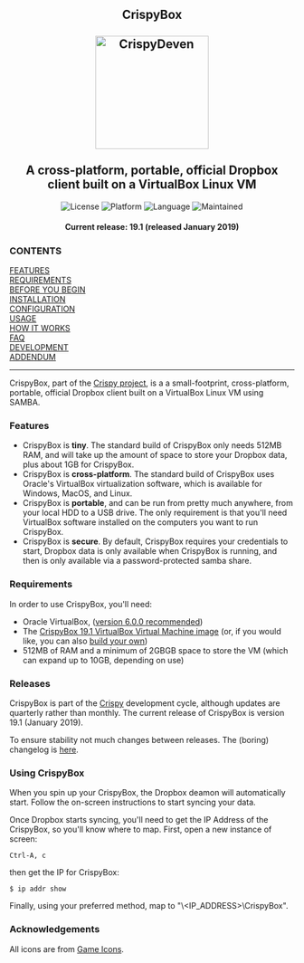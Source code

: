 <!-- GRU-Readme v3.1.0.191003 (https://github.com/APrettyCoolProgram/GRU-Readme) --------------------------------------
     GRU-README is customizable README.md template written in GitHub-flavored Markdown and HTML. The source contains
     an abundance of comments walking you through how to use each component.
---------------------------------------------------------------------------------------------------------------------->

<h2 align="center">
  CrispyBox
  <br>
  <br>
  <img src="https://github.com/APrettyCoolProgram/CrispyDeven/blob/master/reporesource/image/CrispyBoxLogoLarge.png" alt="CrispyDeven" width="200">
  <br>
  <br>
  A cross-platform, portable, official Dropbox client built on a VirtualBox Linux VM 
</h2>

<div align="center">
    <img src="https://img.shields.io/badge/License-Apache%202.0-blue.svg" alt="License">
    <img src="https://img.shields.io/badge/Platform-Linux-blue.svg" alt="Platform">
    <img src="https://img.shields.io/badge/Language-Bash-blue.svg" alt="Language">
    <img src="https://img.shields.io/badge/status-maintained-green.svg" alt="Maintained">
</div>

<h4 align="center">
  Current release: 19.1 (released January 2019)
</h4>

<h5 align="left">

  ### CONTENTS
  [FEATURES](#features)<br>
  [REQUIREMENTS](#requirments)<br>
  [BEFORE YOU BEGIN](#before-you-begin)<br>
  [INSTALLATION](#installation)<br>
  [CONFIGURATION](#configuration)<br>
  [USAGE](#usage)<br>
  [HOW IT WORKS](#how-it-works)<br>
  [FAQ](#faq)<br>
  [DEVELOPMENT](#development)<br>
  [ADDENDUM](#addendum)

</h5>

***

CrispyBox, part of the [Crispy project](https://github.com/APrettyCoolProgram/Crispy), is a a small-footprint, cross-platform, portable, official Dropbox client built on a VirtualBox Linux VM using SAMBA.

### Features
* CrispyBox is **tiny**. The standard build of CrispyBox only needs 512MB RAM, and will take up the amount of space to store your Dropbox data, plus about 1GB for CrispyBox.
* CrispyBox is **cross-platform**. The standard build of CrispyBox uses Oracle's VirtualBox virtualization software, which is available for Windows, MacOS, and Linux.
* CrispyBox is **portable**, and can be run from pretty much anywhere, from your local HDD to a USB drive. The only requirement is that you'll need VirtualBox software installed on the computers you want to run CrispyBox.
* CrispyBox is **secure**. By default, CrispyBox requires your credentials to start, Dropbox data is only available when CrispyBox is running, and then is only available via a password-protected samba share.

### Requirements
In order to use CrispyBox, you'll need:
* Oracle VirtualBox, ([version 6.0.0 recommended](https://www.virtualbox.org/wiki/Downloads))
* The [CrispyBox 19.1 VirtualBox Virtual Machine image](https://github.com/APrettyCoolProgram/CrispyBox/releases/download/19.1/CrispyBox-19.1.7z) (or, if you would like, you can also [build your own](https://github.com/APrettyCoolProgram/CrispyBox/blob/master/Building-CrispyBox-from-scratch.md))
* 512MB of RAM and a minimum of 2GBGB space to store the VM (which can expand up to 10GB, depending on use)

### Releases
CrispyBox is part of the  [Crispy](https://github.com/APrettyCoolProgram/Crispy) development cycle, although updates are quarterly rather than monthly. The current release of CrispyBox is version 19.1 (January 2019).

To ensure stability not much changes between releases. The (boring) changelog is [here](https://github.com/APrettyCoolProgram/CrispyBox/blob/master/Changelog.md).

### Using CrispyBox
When you spin up your CrispyBox, the Dropbox deamon will automatically start. Follow the on-screen instructions to start syncing your data.

Once Dropbox starts syncing, you'll need to get the IP Address of the CrispyBox, so you'll know where to map. First, open a new instance of screen:

```Ctrl-A, c```

then get the IP for CrispyBox:

```$ ip addr show```

Finally, using your preferred method, map to "\\<IP_ADDRESS>\CrispyBox". 

### Acknowledgements
All icons are from [Game Icons](http://game-icons.net).
